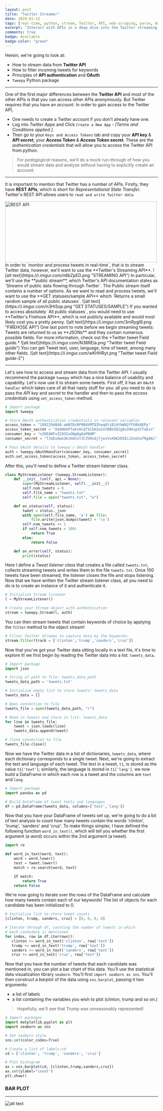 ```yaml
---
layout: post
title: "Twitter Streamer"
date: 2019-01-12
tags: [real-time, python, stream, Twitter, API, web-scraping, parse, Auth, Text Analysis, Tweepy]
excerpt: "Interact with APIs in a deep dive into the Twitter streaming API. We look into streaming real-time Twitter data and to analyze and visualize it!"
comments: true
badge: Available
badge-color: "green"
---
```

Herein, we're going to look at:
* How to stream data from **Twitter API**
* How to filter incoming tweets for keywords
* Principles of **API authentication** and **OAuth**
* `Tweepy` Python package

---

One of the first major differences between the **Twitter API** and most of the other APIs is that you can access other APIs anonymously. But Twitter requires that you have an *account*. In order to gain access to the Twitter API,
* One needs to create a Twitter account if you don't already have one.
* Log into *Twitter Apps* and Click `Create a New App` - *[Terms and Conditions applied ].*
* Then go to your `Keys and Access Tokens` tab and copy your **API key** & **API secret**, your **Access Token** & **Access Token secret**. These are the *authentication credentials* that will allow you to access the Twitter API from python.

>For *pedagogical* reasons, we'll do a mock run-through of how you would stream data and analyze without having to explicitly create an account.

---

It is important to mention that Twitter has a number of APIs.
Firstly, they have **REST APIs**, which is short for *Representational State Transfer*.
Twitter's REST API allows users to `read and write Twitter data`.

<img src="https://i.imgur.com/fjuUVg5.png" alt = "REST API" width="500" height="200" />
In order to `monitor and process tweets in real-time`, that is to stream Twitter data, however, we'll want to use the **Twitter's Streaming API**.
![alt text](https://i.imgur.com/n6bZpED.png "STREAMING API")
In particular, we'll use the **public stream**, which Twitter's API documentation states as `Streams of public data flowing through Twitter`. The Public stream itself contains a number of options. As we want to read and process tweets, we'll want to use the **GET statuses/sample API** which `Returns a small random sample of all public statuses`.
![alt text](https://i.imgur.com/n3HiSop.png "GET STATUSES/SAMPLE")
If you wanted to access absolutely `All public statuses`, you would need to use **Twitter's Firehose API**, which is not publicly available and would most likely cost you a pretty penny.
![alt text](https://i.imgur.com/3mRygI9.png "FIREHOSE API")
One last point to note before we begin streaming tweets:
Tweets are returned to us as **JSONs** and they contain numerous possible fields. For more information, check out the *Twitter tweet Field guide.*
![alt text](https://i.imgur.com/N38REla.png "Twitter tweet Field guide")
You can get Tweet text, user, language, time of tweet, among many other fields.
![alt text](https://i.imgur.com/wKHHRyt.png "Twitter tweet Field guide-2")

---

Let's see how to access and stream data from the Twitter API.
I usually recommend the package `tweepy` which has a nice balance of usability and capability.
Let's now use it to stream some tweets.
First off, it has an `OAuth handler` which takes care of all that nasty stuff for you: all you need to do is pass the *API key* and *secret* to the handler and then to pass the *access credentials* using `set_access_token` method.
```python
# Import package
import tweepy

# Store OAuth authentication credentials in relevant variables
access_token = "1092294848-aHN7DcRP9B4VMTQIhwqOYiB14YkW92fFO8k8EPy"
access_token_secret = "X4dHmhPfaksHcQ7SCbmZa2oYBBVSD2g8uIHXsp5CTaksx"
consumer_key = "nZ6EA0FxZ293SxGNg8g8aP0HM"
consumer_secret = "fJGEodwe3KiKUnsYJC3VRndj7jevVvXbK2D5EiJ2nehafRgA6i"

# Pass OAuth details to tweepy's OAuth handler
auth = tweepy.OAuthHandler(consumer_key, consumer_secret)
auth.set_access_token(access_token, access_token_secret)
```
After this, you'll need to define a Twitter stream listener class.
```python
class MyStreamListener (tweepy.StreamListener):
    def __init__(self, api = None):
        super(MyStreamListener, self).__init__()
        self.num_tweets = 0
        self.file_name = "tweets.txt"
        self.file = open("tweets.txt", "w")

    def on_status(self, status):
        tweet = status._json
        with open(self.file_name, 'a') as file:
            file.write(json.dumps(tweet) + '\n')
        self.num_tweets += 1
        if self.num_tweets < 100:
            return True
        else:
            return False

    def on_error(self, status):
        print(status)
```     
Here I define a *Tweet listener class* that creates a file called `tweets.txt`, collects streaming tweets and writes them to the file `tweets.txt`.
Once 100 tweets have been streamed, the listener closes the file and stops listening.
Now that we have written the Twitter stream listener class, all you need to do is to create an instance of it and authenticate it.
```python
# Initialize Stream listener
l = MyStreamListener()

# Create your Stream object with authentication
stream = tweepy.Stream(l, auth)
```
You can then stream tweets that contain keywords of choice by applying the `filter` method to the object stream!
```python
# Filter Twitter Streams to capture data by the keywords:
stream.filter(track = ['clinton','trump','sanders','cruz'])
```
Now that you've got your Twitter data sitting locally in a text file, it's time to explore it!
we first begin by reading the Twitter data into a list: `tweets_data`.
```python
# Import package
import json

# String of path to file: tweets_data_path
tweets_data_path = 'tweets.txt'

# Initialize empty list to store tweets: tweets_data
tweets_data = []

# Open connection to file
tweets_file = open(tweets_data_path, "r")

# Read in tweets and store in list: tweets_data
for line in tweets_file:
    tweet = json.loads(line)
    tweets_data.append(tweet)

# Close connection to file
tweets_file.close()
```
Now we have the Twitter data in a list of dictionaries, `tweets_data`, where each dictionary corresponds to a single tweet.
 Next, we're going to extract the text and language of each tweet. The text in a tweet, `t1`, is stored as the value `t1['text']`; similarly, the language is stored in `t1['lang']`. we now build a DataFrame in which each row is a tweet and the columns are `text` and `lang`.
 ```python
 # Import package
import pandas as pd

# Build DataFrame of tweet texts and languages
df = pd.DataFrame(tweets_data, columns=['text','lang'])
```
Now that you have your DataFrame of tweets set up, we're going to do a bit of text analysis to count how many tweets contain the words 'clinton', 'trump', 'sanders' and 'cruz'. To make things simpler, I have defined the following function `word_in_text()`, which will tell you whether the first argument (a word) occurs within the 2nd argument (a tweet).
```python
import re

def word_in_text(word, text):
    word = word.lower()
    text = tweet.lower()
    match = re.search(word, text)

    if match:
        return True
    return False
```
 We're now going to iterate over the rows of the DataFrame and calculate how many tweets contain each of our keywords! The list of objects for each candidate has been initialized to 0.
 ```python
 # Initialize list to store tweet counts
[clinton, trump, sanders, cruz] = [0, 0, 0, 0]

# Iterate through df, counting the number of tweets in which
# each candidate is mentioned
for index, row in df.iterrows():
    clinton += word_in_text('clinton', row['text'])
    trump += word_in_text('trump', row['text'])
    sanders += word_in_text('sanders', row['text'])
    cruz += word_in_text('cruz', row['text'])
```
Now that you have the number of tweets that each candidate was mentioned in, you can plot a bar chart of this data. You'll use the statistical data visualization library `seaborn`.
You'll first `import seaborn as sns`. You'll then construct a *barplot* of the data using `sns.barplot`, passing it two arguments:

* a list of labels
* a list containing the variables you wish to plot (clinton, trump and so on.)
>Hopefully, we'll see that Trump was unreasonably represented!

```python
# Import packages
import matplotlib.pyplot as plt
import seaborn as sns

# Set seaborn style
sns.set(color_codes=True)

# Create a list of labels:cd
cd = ['clinton', 'trump', 'sanders', 'cruz']

# Plot histogram
ax = sns.barplot(cd, [clinton,trump,sanders,cruz])
ax.set(ylabel="count")
plt.show()
```
### BAR PLOT
---
![alt text](https://i.imgur.com/H3DALYC.png "PLOT")
